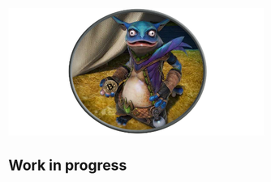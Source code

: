 <p style="display: flex;   align-items: center;  justify-content: center;">
    <a href="https://github.com/leporel/darubot"><img src="./assets/logo.png" width="850" alt="Website link"></a>
</p>

# Work in progress

[comment]: <> (# DaruBot)

[comment]: <> (Trading bot, uses exchanges API for monitoring price and make decisions to place or close orders)

[comment]: <> (## Supports Exchanges)

[comment]: <> (* Bitfinex  )

[comment]: <> (  * Exchange and Margin trading support)

[comment]: <> (## Features)

[comment]: <> (## Instruction)

[comment]: <> (### Install bot)

[comment]: <> (## Strategies)

[comment]: <> (### Default)

[comment]: <> (dumb strategy, like your 3-year-old sister saw the price chart for the first time)

[comment]: <> (## Integrations)

[comment]: <> (Provide notifications and commands like start/stop, close positions.  )

[comment]: <> (| Service          | Description | )

[comment]: <> (| - | - |)

[comment]: <> (| Telegram       |  Notifications <br>  Controls |)

[comment]: <> (### Telegram)

[comment]: <> (Make your own bot and provide token)

[comment]: <> (## Development instructions)

[comment]: <> (### Contribution )

[comment]: <> (Make a new branch from dev branch)

[comment]: <> (When new feature added or bug fixed, bump it in `VERSION` file.  )

[comment]: <> (`CHANGELOG.md` contains only new features.  )



